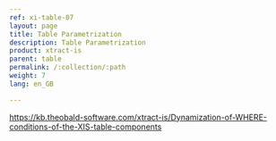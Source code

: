 ```yaml
---
ref: xi-table-07
layout: page
title: Table Parametrization 
description: Table Parametrization 
product: xtract-is
parent: table
permalink: /:collection/:path
weight: 7
lang: en_GB

---
```

https://kb.theobald-software.com/xtract-is/Dynamization-of-WHERE-conditions-of-the-XIS-table-components